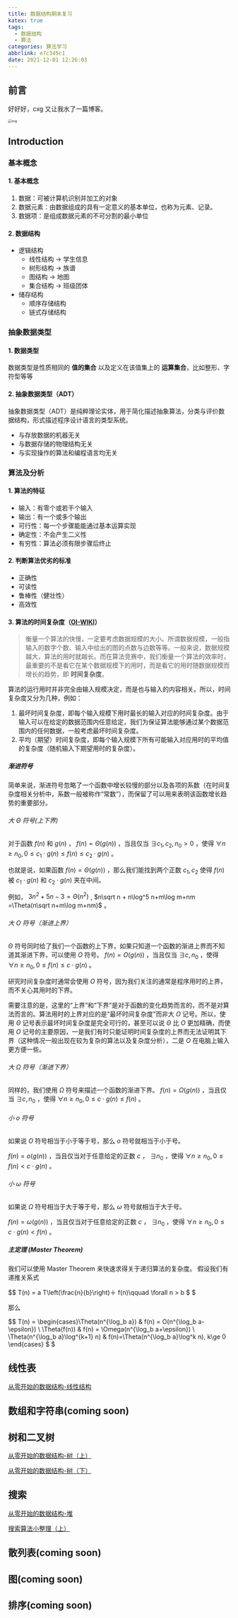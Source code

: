 ```yaml
---
title: 数据结构期末复习
katex: true
tags:
  - 数据结构
  - 算法
categories: 算法学习
abbrlink: e7c345c1
date: 2021-12-01 12:26:03
---
```


## 前言

好好好，cxg 又让我水了一篇博客。

<img src="https://imgbed-1304793179.cos.ap-nanjing.myqcloud.com/typora/20211203005405.gif" alt="img" style="zoom:50%;" />

<!--MORE-->

## Introduction

### 基本概念

#### 1. 基本概念

1. 数据：可被计算机识别并加工的对象
2. 数据元素：由数据组成的具有一定意义的基本单位，也称为元素、记录。
3. 数据项：是组成数据元素的不可分割的最小单位

#### 2. 数据结构

+ 逻辑结构
  + 线性结构 -> 学生信息
  + 树形结构 -> 族谱
  + 图结构     -> 地图
  + 集合结构 -> 班级团体
+ 储存结构
  + 顺序存储结构 
  + 链式存储结构

### 抽象数据类型

#### 1. 数据类型

数据类型是性质相同的 **值的集合** 以及定义在该值集上的 **运算集合**，比如整形、字符型等等

#### 2. 抽象数据类型（ADT）

抽象数据类型（ADT）是纯粹理论实体，用于简化描述抽象算法，分类与评价数据结构，形式描述程序设计语言的类型系统。

- 与存放数据的机器无关
- 与数据存储的物理结构无关
- 与实现操作的算法和编程语言均无关

### 算法及分析

#### 1. 算法的特征

+ 输入：有零个或若干个输入
+ 输出：有一个或多个输出
+ 可行性：每一个步骤能能通过基本运算实现
+ 确定性：不会产生二义性
+ 有穷性：算法必须有限步骤后终止

#### 2. 判断算法优劣的标准

+ 正确性
+ 可读性
+ 鲁棒性（健壮性）
+ 高效性

#### 3. 算法的时间复杂度（[OI-WIKI](https://oi-wiki.org/basic/complexity/#_4)）

> 衡量一个算法的快慢，一定要考虑数据规模的大小。所谓数据规模，一般指输入的数字个数、输入中给出的图的点数与边数等等。一般来说，数据规模越大，算法的用时就越长。而在算法竞赛中，我们衡量一个算法的效率时，最重要的不是看它在某个数据规模下的用时，而是看它的用时随数据规模而增长的趋势，即 **时间复杂度**。

算法的运行用时并非完全由输入规模决定，而是也与输入的内容相关。所以，时间复杂度又分为几种，例如：

1. 最坏时间复杂度，即每个输入规模下用时最长的输入对应的时间复杂度。由于输入可以在给定的数据范围内任意给定，我们为保证算法能够通过某个数据范围内的任何数据，一般考虑最坏时间复杂度。
2. 平均（期望）时间复杂度，即每个输入规模下所有可能输入对应用时的平均值的复杂度（随机输入下期望用时的复杂度）。

##### 渐进符号

简单来说，渐进符号忽略了一个函数中增长较慢的部分以及各项的系数（在时间复杂度相关分析中，系数一般被称作“常数”），而保留了可以用来表明该函数增长趋势的重要部分。

###### 大 Θ 符号(上下界)

对于函数 $f(n)$ 和 $g(n)$ ， $f(n)=\Theta(g(n))$ ，当且仅当 $\exists c_1, c_2, n_0 > 0$ ，使得 $\forall n \ge n_0, 0\le c_1\cdot g(n)\le f(n) \le c_2\cdot g(n)$ 。

也就是说，如果函数 $f(n)=\Theta(g(n))$ ，那么我们能找到两个正数 $c_1, c_2$ 使得 $f(n)$ 被 $c_1\cdot g(n)$ 和 $c_2\cdot g(n)$ 夹在中间。

例如， $3n^2+5n-3 =\Theta(n^2)$ , $n\sqrt n + n\log^5 n+m\log m+nm =\Theta(n\sqrt n+m\log m+nm)$ 。

###### 大 O 符号（渐进上界）

 $\Theta$ 符号同时给了我们一个函数的上下界，如果只知道一个函数的渐进上界而不知道其渐进下界，可以使用 $O$ 符号。 $f(n)= O(g(n))$ ，当且仅当 $\exists c, n_0$ ，使得 $\forall n \ge n_0,0\le f(n)\le c\cdot g(n)$ 。

研究时间复杂度时通常会使用 $O$ 符号，因为我们关注的通常是程序用时的上界，而不关心其用时的下界。

需要注意的是，这里的“上界”和“下界”是对于函数的变化趋势而言的，而不是对算法而言的。算法用时的上界对应的是“最坏时间复杂度”而非大 $O$ 记号。所以，使用 $\Theta$ 记号表示最坏时间复杂度是完全可行的，甚至可以说 $\Theta$ 比 $O$ 更加精确，而使用 $O$ 记号的主要原因，一是我们有时只能证明时间复杂度的上界而无法证明其下界（这种情况一般出现在较为复杂的算法以及复杂度分析），二是 $O$ 在电脑上输入更方便一些。

###### 大 Ω 符号（渐进下界）

同样的，我们使用 $\Omega$ 符号来描述一个函数的渐进下界。 $f(n)=\Omega(g(n))$ ，当且仅当 $\exists c, n_0$ ，使得 $\forall n \ge n_0,0\le c\cdot g(n)\le f(n)$ 。

###### 小 o 符号

如果说 $O$ 符号相当于小于等于号，那么 $o$ 符号就相当于小于号。

 $f(n)= o(g(n))$ ，当且仅当对于任意给定的正数 $c$ ， $\exists n_0$ ，使得 $\forall n \ge n_0,0\le f(n)< c\cdot g(n)$ 。

###### 小 ω 符号

如果说 $\Omega$ 符号相当于大于等于号，那么 $\omega$ 符号就相当于大于号。

 $f(n)=\omega(g(n))$ ，当且仅当对于任意给定的正数 $c$ ， $\exists n_0$ ，使得 $\forall n \ge n_0,0\le c\cdot g(n)< f(n)$ 。

##### 主定理 (Master Theorem)

我们可以使用 Master Theorem 来快速求得关于递归算法的复杂度。 假设我们有递推关系式

 $$ T(n) = a T\left(\frac{n}{b}\right)＋ f(n)\qquad \forall n > b $ $

那么

 $$ T(n) = \begin{cases}\Theta(n^{\log_b a}) & f(n) = O(n^{\log_b a-\epsilon}) \\ \Theta(f(n)) & f(n) = \Omega(n^{\log_b a+\epsilon}) \ \\Theta(n^{\log_b a}\log^{k+1} n) & f(n)=\Theta(n^{\log_b a}\log^k n), k\ge 0 \end{cases} $ $

## 线性表

[从零开始的数据结构-线性结构](https://lapras.xyz/2021/03/28/c335c6ca.html)

## 数组和字符串(coming soon)

## 树和二叉树

[从零开始的数据结构-树（上）](https://lapras.xyz/2021/03/28/389e8dec.html)

[从零开始的数据结构-树（下）](https://lapras.xyz/2021/04/01/8022ea89.html)

## 搜索

[从零开始的数据结构-堆](https://lapras.xyz/2021/04/07/170718db.html)

[搜索算法小整理（上）](https://lapras.xyz/2021/10/24/db7ea760.html)

## 散列表(coming soon)

## 图(coming soon)

## 排序(coming soon)

